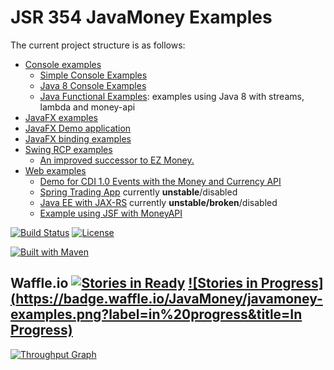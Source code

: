 JSR 354 JavaMoney Examples
==========================

The current project structure is as follows:

- [Console examples](console)
  - [Simple Console Examples](console/javamoney-console-simple)
  - [Java 8 Console Examples](console/javamoney-console-java8)
  - [Java Functional Examples](functional-example): examples using Java 8 with streams, lambda and money-api
- [JavaFX examples](javafx)
 - [JavaFX Demo application](javafx/money-fxdemo)
 - [JavaFX binding examples](javafx/money-javafx-binding)
- [Swing RCP examples](swing)
  - [An improved successor to EZ Money.](swing/javamoney-ez) 
- [Web examples](web)
  - [Demo for CDI 1.0 Events with the Money and Currency API](web/javamoney-payment-cdi-event)
  - [Spring Trading App](web/javamoney-tradingapp)  currently **unstable**/disabled
  - [Java EE with JAX-RS](web/jax-rs-money) currently **unstable/broken**/disabled
  - [Example using JSF with MoneyAPI](web/jsf-money)

[![Build Status](https://api.travis-ci.org/JavaMoney/javamoney-shelter.png?branch=master)](https://travis-ci.org/JavaMoney/javamoney-examples) [![License](http://img.shields.io/badge/license-Apache2-red.svg)](http://opensource.org/licenses/apache-2.0) 

[![Built with Maven](http://maven.apache.org/images/logos/maven-feather.png)](http://maven.org/)

Waffle.io [![Stories in Ready](https://badge.waffle.io/JavaMoney/javamoney-examples.png?label=ready&title=Ready)](https://waffle.io/JavaMoney/javamoney-examples) [![Stories in Progress](https://badge.waffle.io/JavaMoney/javamoney-examples.png?label=in%20progress&title=In Progress)](https://waffle.io/JavaMoney/javamoney-examples)
-----------

[![Throughput Graph](https://graphs.waffle.io/JavaMoney/javamoney-examples/throughput.svg)](https://waffle.io/JavaMoney/javamoney-examples/metrics)

